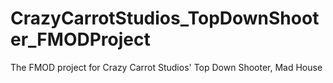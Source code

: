 # CrazyCarrotStudios_TopDownShooter_FMODProject
The FMOD project for Crazy Carrot Studios' Top Down Shooter, Mad House
